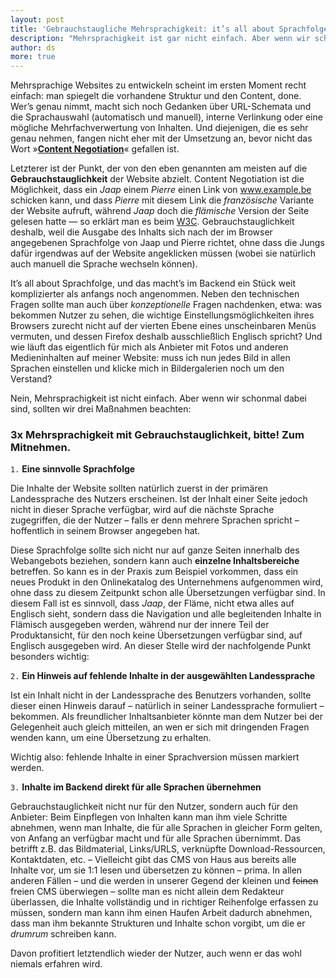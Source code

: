 ```yaml
---
layout: post
title: 'Gebrauchstaugliche Mehrsprachigkeit: it’s all about Sprachfolge'
description: "Mehrsprachigkeit ist gar nicht einfach. Aber wenn wir schonmal dabei sind, sollten wir drei Maßnahmen beachten."
author: ds
more: true
---
```


Mehrsprachige Websites zu entwickeln scheint im ersten Moment recht einfach: man spiegelt die vorhandene Struktur und den Content, done. Wer’s genau nimmt, macht sich noch Gedanken über URL-Schemata und die Sprachauswahl (automatisch und manuell), interne Verlinkung oder eine mögliche Mehrfachverwertung von Inhalten. Und diejenigen, die es sehr genau nehmen, fangen nicht eher mit der Umsetzung an, bevor nicht das Wort »[**Content Negotiation**](http://de.wikipedia.org/wiki/Content_Negotiation)« gefallen ist.

Letzterer ist der Punkt, der von den eben genannten am meisten auf die **Gebrauchstauglichkeit** der Website abzielt. Content Negotiation ist die Möglichkeit, dass ein *Jaap* einem *Pierre* einen Link von www.example.be schicken kann, und dass *Pierre* mit diesem Link die *französische* Variante der Website aufruft, während *Jaap* doch die *flämische* Version der Seite gelesen hatte — so erklärt man es beim [W3C](http://www.w3.org/International/questions/qa-when-lang-neg). Gebrauchstauglichkeit deshalb, weil die Ausgabe des Inhalts sich nach der im Browser angegebenen Sprachfolge von Jaap und Pierre richtet, ohne dass die Jungs dafür irgendwas auf der Website angeklicken müssen (wobei sie natürlich auch manuell die Sprache wechseln können).

It’s all about Sprachfolge, und das macht’s im Backend ein Stück weit komplizierter als anfangs noch angenommen. Neben den technischen Fragen sollte man auch über *konzeptionelle* Fragen nachdenken, etwa: was bekommen Nutzer zu sehen, die wichtige Einstellungsmöglichkeiten ihres Browsers zurecht nicht auf der vierten Ebene eines unscheinbaren Menüs vermuten, und dessen Firefox deshalb ausschließlich Englisch spricht? Und wie läuft das eigentlich für mich als Anbieter mit Fotos und anderen Medieninhalten auf meiner Website: muss ich nun jedes Bild in allen Sprachen einstellen und klicke mich in Bildergalerien noch um den Verstand?

Nein, Mehrsprachigkeit ist nicht einfach. Aber wenn wir schonmal dabei sind, sollten wir drei Maßnahmen beachten:

### 3x Mehrsprachigkeit mit Gebrauchstauglichkeit, bitte! Zum Mitnehmen.

`1.` **Eine sinnvolle Sprachfolge**

Die Inhalte der Website sollten natürlich zuerst in der primären Landessprache des Nutzers erscheinen. Ist der Inhalt einer Seite jedoch nicht in dieser Sprache verfügbar, wird auf die nächste Sprache zugegriffen, die der Nutzer – falls er denn mehrere Sprachen spricht – hoffentlich in seinem Browser angegeben hat.

Diese Sprachfolge sollte sich nicht nur auf ganze Seiten innerhalb des Webangebots beziehen, sondern kann auch **einzelne Inhaltsbereiche** betreffen. So kann es in der Praxis zum Beispiel vorkommen, dass ein neues Produkt in den Onlinekatalog des Unternehmens aufgenommen wird, ohne dass zu diesem Zeitpunkt schon alle Übersetzungen verfügbar sind. In diesem Fall ist es sinnvoll, dass *Jaap*, der Fläme, nicht etwa alles auf Englisch sieht, sondern dass die Navigation und alle begleitenden Inhalte in Flämisch ausgegeben werden, während nur der innere Teil der Produktansicht, für den noch keine Übersetzungen verfügbar sind, auf Englisch ausgegeben wird. An dieser Stelle wird der nachfolgende Punkt besonders wichtig:

`2.` **Ein Hinweis auf fehlende Inhalte in der ausgewählten Landessprache**

Ist ein Inhalt nicht in der Landessprache des Benutzers vorhanden, sollte dieser einen Hinweis darauf – natürlich in seiner Landessprache formuliert – bekommen. Als freundlicher Inhaltsanbieter könnte man dem Nutzer bei der Gelegenheit auch gleich mitteilen, an wen er sich mit dringenden Fragen wenden kann, um eine Übersetzung zu erhalten.

Wichtig also: fehlende Inhalte in einer Sprachversion müssen markiert werden.

`3.` **Inhalte im Backend direkt für alle Sprachen übernehmen**

Gebrauchstauglichkeit nicht nur für den Nutzer, sondern auch für den Anbieter: Beim Einpflegen von Inhalten kann man ihm viele Schritte abnehmen, wenn man Inhalte, die für alle Sprachen in gleicher Form gelten, von Anfang an verfügbar macht und für alle Sprachen übernimmt. Das betrifft z.B. das Bildmaterial, Links/URLS, verknüpfte Download-Ressourcen, Kontaktdaten, etc. – Vielleicht gibt das CMS von Haus aus bereits alle Inhalte vor, um sie 1:1 lesen und übersetzen zu können – prima. In allen anderen Fällen – und die werden in unserer Gegend der kleinen und <del>feinen</del> freien CMS überwiegen – sollte man es nicht allein dem Redakteur überlassen, die Inhalte vollständig und in richtiger Reihenfolge erfassen zu müssen, sondern man kann ihm einen Haufen Arbeit dadurch abnehmen, dass man ihm bekannte Strukturen und Inhalte schon vorgibt, um die er *drumrum* schreiben kann.

Davon profitiert letztendlich wieder der Nutzer, auch wenn er das wohl niemals erfahren wird.


